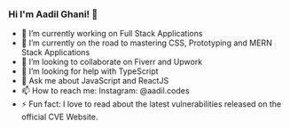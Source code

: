 ### Hi I'm Aadil Ghani! 👋

- 🔭 I’m currently working on Full Stack Applications
- 🌱 I’m currently on the road to mastering CSS, Prototyping and MERN Stack Applications
- 👯 I’m looking to collaborate on Fiverr and Upwork
- 🤔 I’m looking for help with TypeScript
- 💬 Ask me about JavaScript and ReactJS
- 📫 How to reach me: Instagram: @aadil.codes
- ⚡ Fun fact: I love to read about the latest vulnerabilities released on the official CVE Website.
